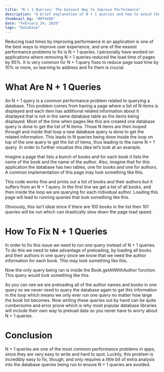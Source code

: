 ```yaml
---
title: "N + 1 Queries: The Easiest Way To Improve Performance"
description: "A brief explanation of N + 1 queries and how to avoid them."
thumbnail_bg: "#0f4498"
date: "February 24, 2020"
tags: "Database"
---
```


Reducing load times by improving performance in an application is one of the best ways to improve user experience, and one of the easiest performance problems to fix is N + 1 queries. I personally have worked on applications where removing N + 1 queries reduced the load time of pages by 95%. It is very common for N + 1 query fixes to reduce page load time by 10% or more, so learning to address and fix them is crucial.

# What Are N + 1 Queries
An N + 1 query is a common performance problem related to querying a database. This problem comes from having a page where a list of N items is displayed and each item has additional related information about it displayed that is not in the same database table as the items being displayed. Most of the time when pages like this are created one database query is done to get the list of N items. Those N items are then looped through and inside that loop a new database query is done to get the related information. This leads to N queries being done inside the loop on top of the one query to get the list of items, thus leading to the name N + 1 query. In order to further visualize this idea let’s look at an example.

Imagine a page that lists a bunch of books and for each book it lists the name of the book and the name of the author. Also, imagine that for this application the database has two tables, one for books and one for authors. A common implementation of this page may look something like this.

This code works fine and prints out a list of books and their authors but it suffers from an N + 1 query. In the first line we get a list of all books, and then inside the loop we are querying for each individual author. Loading this page will lead to running queries that look something like this.

Obviously, this isn’t ideal since if there are 100 books in the list then 101 queries will be run which can drastically slow down the page load speed.

# How To Fix N + 1 Queries
In order to fix this issue we need to run one query instead of N + 1 queries. To do this we need to take advantage of preloading, by loading all books and their authors in one query since we know that we need the author information for each book. This may look something like this.

Now the only query being ran is inside the Book.getAllWithAuthor function. This query would look something like this.

As you can see we are preloading all of the author names and books in one query so we never need to query the database again to get this information in the loop which means we only ever run one query no matter how large the book list becomes. Now writing these queries out by hand can be quite cumbersome and error prone which is why most popular database libraries will include their own way to preload data so you never have to worry about N + 1 queries.

# Conclusion
N + 1 queries are one of the most common performance problems in apps, since they are very easy to write and hard to spot. Luckily, this problem is incredibly easy to fix, though, and only requires a little bit of extra analysis into the database queries being run to ensure N + 1 queries are avoided.